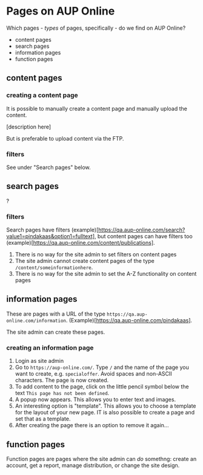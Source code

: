 # Pages on AUP Online

Which pages - _types_ of pages, specifically - do we find on AUP Online?

- content pages
- search pages
- information pages
- function pages

## content pages


### creating a content page
It is possible to manually create a content page and manually upload the content.

[description here]

But is preferable to upload content via the FTP. 


### filters
See under "Search pages" below.

## search pages
?

### filters
Search pages have filters (example)[https://qa.aup-online.com/search?value1=pindakaas&option1=fulltext], but content pages can have filters too (example)[https://qa.aup-online.com/content/publications].

1. There is no way for the site admin to set filters on content pages
2. The site admin cannot create content pages of the type `/content/someinformationhere`.
3. There is no way for the site admin to set the A-Z functionality on content pages


## information pages
These are pages with a URL of the type `https://qa.aup-online.com/information`. (Example)[https://qa.aup-online.com/pindakaas]. 

The site admin can create these pages.

### creating an information page

1. Login as site admin
2. Go to `https://aup-online.com/`. Type `/` and the name of the page you want to create, e.g. `specialoffer`. Avoid spaces and non-ASCII characters. The page is now created.
3. To add content to the page, click on the little pencil symbol below the text `This page has not been defined`.
4. A popup now appears. This allows you to enter text and images.
5. An interesting option is "template". This allows you to choose a template for the layout of your new page. IT is also possible to create a page and set that as a template.
6. After creating the page there is an option to remove it again...

## function pages
Function pages are pages where the site admin can _do_ somethng: create an account, get a report, manage distribution, or change the site design.


